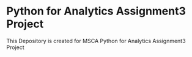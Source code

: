 # Python for Analytics Assignment3 Project
This Depository is created for MSCA Python for Analytics Assignment3 Project
